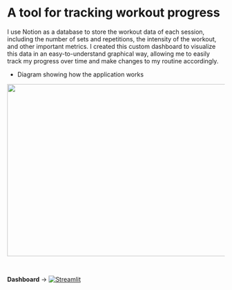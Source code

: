 # A tool for tracking workout progress

I use Notion as a database to store the workout data of each session, including the number of sets and repetitions, the intensity of the workout, and other important metrics. I created this custom dashboard to visualize this data in an easy-to-understand graphical way, allowing me to easily track my progress over time and make changes to my routine accordingly. 

- Diagram showing how the application works
<p align="center">
<img src="https://user-images.githubusercontent.com/13052324/201627115-3e7976da-a8cc-4211-be73-7ae31d08f065.jpg" width="700" height="400">
</p>


<br />


**Dashboard** &#8594;
[![Streamlit](https://static.streamlit.io/badges/streamlit_badge_black_white.svg)](https://arcb01-workout-tracker-workout-dashboard-6u1ewl.streamlit.app/)

